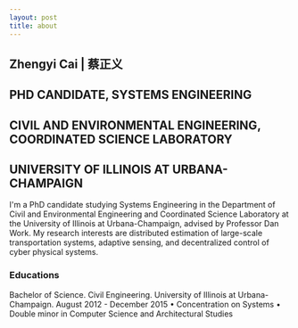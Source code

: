 ```yaml
---
layout: post
title: about
---
```


## Zhengyi Cai | 蔡正义
## PHD CANDIDATE, SYSTEMS ENGINEERING
## CIVIL AND ENVIRONMENTAL ENGINEERING, COORDINATED SCIENCE LABORATORY
## UNIVERSITY OF ILLINOIS AT URBANA-CHAMPAIGN

I'm a PhD candidate studying Systems Engineering in the Department of Civil and Environmental Engineering and Coordinated Science Laboratory at the University of Illinois at Urbana-Champaign, advised by Professor Dan Work. My research interests are distributed estimation of large-scale transportation systems, adaptive sensing, and decentralized control of cyber physical systems.

### Educations

Bachelor of Science. Civil Engineering. University of Illinois at Urbana-Champaign. August 2012 - December 2015
    • Concentration on Systems
    • Double minor in Computer Science and Architectural Studies
